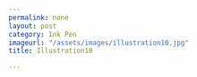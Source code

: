 ```yaml
---
permalink: none
layout: post
category: Ink Pen
imageurl: "/assets/images/illustration10.jpg"
title: Illustration10

---
```

